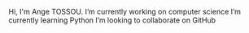 Hi, I'm Ange TOSSOU.
I’m currently working on computer science
I’m currently learning Python
I’m looking to collaborate on GitHub

